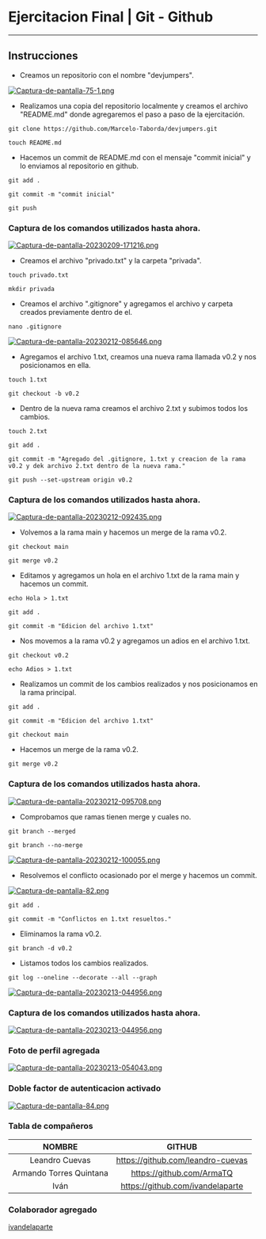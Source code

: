 # Ejercitacion Final | Git - Github
---
## Instrucciones

- Creamos un repositorio con el nombre "devjumpers".

[![Captura-de-pantalla-75-1.png](https://i.postimg.cc/VvLKhwyx/Captura-de-pantalla-75-1.png)](https://postimg.cc/G8VPBZmK)

- Realizamos una copia del repositorio localmente y creamos el archivo "README.md" donde agregaremos el paso a paso de la ejercitación.

```
git clone https://github.com/Marcelo-Taborda/devjumpers.git
```
```
touch README.md
```

- Hacemos un commit de README.md con el mensaje "commit inicial" y lo enviamos al repositorio en github.

```
git add .
```
```
git commit -m "commit inicial"
```
```
git push
```
### Captura de los comandos utilizados hasta ahora.

[![Captura-de-pantalla-20230209-171216.png](https://i.postimg.cc/FRBmZ3Kc/Captura-de-pantalla-20230209-171216.png)](https://postimg.cc/HcXfWJXs)

- Creamos el archivo "privado.txt" y la carpeta "privada".
```
touch privado.txt
```
```
mkdir privada
```

- Creamos el archivo ".gitignore" y agregamos el archivo y carpeta creados previamente dentro de el.

```
nano .gitignore
```
[![Captura-de-pantalla-20230212-085646.png](https://i.postimg.cc/1zTVgnZC/Captura-de-pantalla-20230212-085646.png)](https://postimg.cc/KKP8wYjB)

- Agregamos el archivo 1.txt, creamos una nueva rama llamada v0.2 y nos posicionamos en ella.
```
touch 1.txt
```
```
git checkout -b v0.2
```
- Dentro de la nueva rama creamos el archivo 2.txt y subimos todos los cambios.
```
touch 2.txt
```
```
git add .
```
```
git commit -m "Agregado del .gitignore, 1.txt y creacion de la rama v0.2 y dek archivo 2.txt dentro de la nueva rama."
```
```
git push --set-upstream origin v0.2
```
### Captura de los comandos utilizados hasta ahora.

[![Captura-de-pantalla-20230212-092435.png](https://i.postimg.cc/Z0t91Snb/Captura-de-pantalla-20230212-092435.png)](https://postimg.cc/V0gLC2Xp)

- Volvemos a la rama main y hacemos un merge de la rama v0.2.

```
git checkout main
```
```
git merge v0.2
```

- Editamos y agregamos un hola en el archivo 1.txt de la rama main y hacemos un commit.
```
echo Hola > 1.txt
```
```
git add .
```
```
git commit -m "Edicion del archivo 1.txt"
```

- Nos movemos a la rama v0.2 y agregamos un adios en el archivo 1.txt.

```
git checkout v0.2
```
```
echo Adios > 1.txt
```

- Realizamos un commit de los cambios realizados y nos posicionamos en la rama principal.
```
git add .
```
```
git commit -m "Edicion del archivo 1.txt"
```
```
git checkout main
```

- Hacemos un merge de la rama v0.2.
```
git merge v0.2
```
### Captura de los comandos utilizados hasta ahora.

[![Captura-de-pantalla-20230212-095708.png](https://i.postimg.cc/PfwF8nZ2/Captura-de-pantalla-20230212-095708.png)](https://postimg.cc/BtJCdymK)

- Comprobamos que ramas tienen merge y cuales no.
```
git branch --merged
```
```
git branch --no-merge
```
[![Captura-de-pantalla-20230212-100055.png](https://i.postimg.cc/FK07LRrh/Captura-de-pantalla-20230212-100055.png)](https://postimg.cc/1g5mxyVd)

- Resolvemos el conflicto ocasionado por el merge y hacemos un commit.

[![Captura-de-pantalla-82.png](https://i.postimg.cc/t4kXQx4Z/Captura-de-pantalla-82.png)](https://postimg.cc/0z6g7rmP)

```
git add .
```
```
git commit -m "Conflictos en 1.txt resueltos."
```

- Eliminamos la rama v0.2.
```
git branch -d v0.2
```

- Listamos todos los cambios realizados.
```
git log --oneline --decorate --all --graph
```
[![Captura-de-pantalla-20230213-044956.png](https://i.postimg.cc/N033V6Hw/Captura-de-pantalla-20230213-044956.png)](https://postimg.cc/2qx9LBGH)

### Captura de los comandos utilizados hasta ahora.

[![Captura-de-pantalla-20230213-044956.png](https://i.postimg.cc/PrKkxvBm/Captura-de-pantalla-20230213-044956.png)](https://postimg.cc/xckZp8jC)

### Foto de perfil agregada
[![Captura-de-pantalla-20230213-054043.png](https://i.postimg.cc/mgn2wZQ1/Captura-de-pantalla-20230213-054043.png)](https://postimg.cc/HrQgWgvT)

### Doble factor de autenticacion activado
[![Captura-de-pantalla-84.png](https://i.postimg.cc/k5tMhrc1/Captura-de-pantalla-84.png)](https://postimg.cc/94CjrnsZ)

### Tabla de compañeros
|NOMBRE|GITHUB|
|:------------:|:------------:|
|Leandro Cuevas|https://github.com/leandro-cuevas|
|Armando Torres Quintana|https://github.com/ArmaTQ|
|Iván|https://github.com/ivandelaparte|


### Colaborador agregado
[ivandelaparte](https://github.com/ivandelaparte "https://github.com/ivandelaparte")
